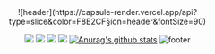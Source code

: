 <div align=center>
![header](https://capsule-render.vercel.app/api?type=slice&color=F8E2CF&section=header&fontSize=90)


![](https://img.shields.io/badge/Android-3DDC84?style=flat-square&logo=Android&logoColor=white)
![](https://img.shields.io/badge/Html-E34F26?style=flat-square&logo=Html5&logoColor=white)
![](https://img.shields.io/badge/Css-1572B6?style=flat-square&logo=Css3&logoColor=white)
![](https://img.shields.io/badge/Javascript-F7DF1E?style=flat-square&logo=Javascript&logoColor=white)
 [![Anurag's github stats](https://github-readme-stats.vercel.app/api?username=ywc8851)](https://github.com/anuraghazra/github-readme-stats)
![footer](https://capsule-render.vercel.app/api?type=slice&color=A3DCBE&section=footer)
  
</div>

